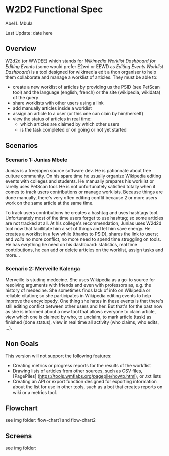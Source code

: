 # W2D2 Functional Spec

Abel L Mbula

Last Update: date here

## Overview
W2d2d (or WWDEE) which stands for *Wikimedia Worklist Dashboard for Editing Events* (some would prefer E2wd or EEWD as *Editing Events  Worklist Dashboard*) is a tool designed for wikimedia edit a thon organiser to help them collaborate and manage a worklist of articles. They must be able to:
* create a new worklist of articles by providing us the PSID (see PetScan tool) and the language (english, french) or the site (wikipedia, wikidata) of the query
* share worklists with other users using a link
* add manually articles inside a worklist
* assign an article to a user (or this one can clain by him/herself)
* view the status of articles in real time:
    * which articles are claimed by which other users
    * is the task completed or on going or not yet started

## Scenarios
### Scenario 1: Junias Mbele
Junias is a free/open source software dev. He is pationnate about free culture community. On his spare time he usually organize Wikipedia editing events with colleges and students. He manually prepares his worklist or rarelly uses PetScan tool. He is not unfortunately satisfied totally when it comes to track  users contributions or manage worklists. Because things are done manually, there's very often editing conflit because 2 or more users work on the same article at the same time. 

To track users contributions he creates a hashtag and uses hashtags tool. Unfortunately most of the time users forget to use hashtag; so some articles are not tracked at all. At his college's recommendation, Junias uses W2d2d tool now that facillitate him a set of things and let him save energy. He creates a worklist in a few while (thanks to PSID), shares the link to users; and *voila* no more conflict, no more need to spend time struggling on tools. He has evrything he need on his dashboard: statistics, real time contributions, he can add or delete articles on the worklist, assign tasks and more...

### Scenario 2: Merveille Kalenga
Merveille is studing medecine. She uses Wikipedia as a go-to source for resolving arguments with friends and even with professors as, e.g. the history of medecine. She sometimes finds lack of info on Wikipedia or reliable citation; so she participates in Wikipedia editing events to help improve the encyclopedy. One thing she hates in these events is that there's still editing conflict between other users and her. But that's for the past now as she is informed about a new tool that allows everyone to claim article, view which one is claimed by who, to unclaim, to mark article (task) as finished (done status), view in real time all activity (who claims, who edits, ...). 

## Non Goals
This version will not support the following features:
* Creating metrics or progress reports for the results of the workflist
* Drawing lists of articles from other sources, such as CSV files, [PagePiles] (https://tools.wmflabs.org/pagepile/howto.html), or .txt lists
* Creating an API or export function designed for exporting information about the list for use in other tools, such as a bot that creates reports on wiki or a metrics tool.


## Flowchart
see img folder: flow-chart1 and flow-chart2

## Screens
see img folder: 
